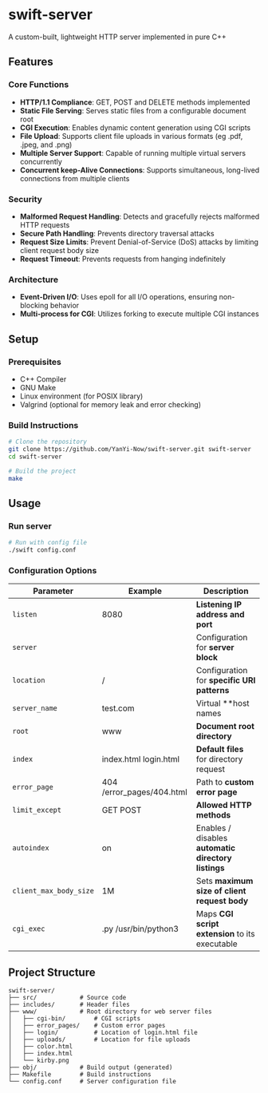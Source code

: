 # swift-server

A custom-built, lightweight HTTP server implemented in pure C++

## Features

### Core Functions
- **HTTP/1.1 Compliance**: GET, POST and DELETE methods implemented
- **Static File Serving**: Serves static files from a configurable document root
- **CGI Execution**: Enables dynamic content generation using CGI scripts
- **File Upload**: Supports client file uploads in various formats (eg .pdf, .jpeg, and .png)
- **Multiple Server Support**: Capable of running multiple virtual servers concurrently
- **Concurrent keep-Alive Connections**: Supports simultaneous, long-lived connections from multiple clients

### Security 
- **Malformed Request Handling**: Detects and gracefully rejects malformed HTTP requests
- **Secure Path Handling**: Prevents directory traversal attacks
- **Request Size Limits**: Prevent Denial-of-Service (DoS) attacks by limiting client request body size
- **Request Timeout**: Prevents requests from hanging indefinitely

### Architecture
- **Event-Driven I/O**: Uses epoll for all I/O operations, ensuring non-blocking behavior
- **Multi-process for CGI**: Utilizes forking to execute multiple CGI instances


## Setup

### Prerequisites
- C++ Compiler
- GNU Make
- Linux environment (for POSIX library)
- Valgrind (optional for memory leak and error checking)

### Build Instructions

```bash
# Clone the repository
git clone https://github.com/YanYi-Now/swift-server.git swift-server
cd swift-server

# Build the project
make
```


## Usage

### Run server

```bash
# Run with config file
./swift config.conf

```

### Configuration Options 

| Parameter | Example | Description |
|---|---|---|
| `listen` | 8080 | **Listening IP address and port** 
| `server` |   | Configuration for **server block** |
| `location` | / | Configuration for **specific URI patterns** |
| `server_name` | test.com | Virtual **host names |
| `root` | www | **Document root directory** |
| `index` | index.html login.html | **Default files** for directory request |
| `error_page` | 404 /error_pages/404.html | Path to **custom error page** |
| `limit_except` | GET POST | **Allowed HTTP methods**  |
| `autoindex` | on | Enables / disables **automatic directory listings**  |
| `client_max_body_size` | 1M | Sets **maximum size of client request body** |
| `cgi_exec` | .py /usr/bin/python3 | Maps **CGI script extension** to its executable |



## Project Structure
```
swift-server/
├── src/            # Source code
├── includes/       # Header files
├── www/            # Root directory for web server files
│   ├── cgi-bin/        # CGI scripts
│   ├── error_pages/    # Custom error pages
│   ├── login/          # Location of login.html file
│   ├── uploads/        # Location for file uploads
│   ├── color.html
│   ├── index.html
│   └── kirby.png
├── obj/            # Build output (generated)
├── Makefile        # Build instructions
└── config.conf     # Server configuration file
```

